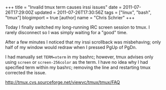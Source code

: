 +++
title = "Invalid tmux term causes irssi issues"
date = 2011-07-26T17:29:00Z
updated = 2011-07-26T17:30:56Z
tags = ["linux", "bash", "tmux"]
blogimport = true 
[author]
	name = "Chris Schrier"
+++

Today I finally switched my long-running IRC screen session to tmux. I rarely
disconnect so I was simply waiting for a "good" time.

After a few minutes I noticed that my irssi scrollback was misbehaving; only
half of my window would redraw when I pressed PgUp of PgDn.

I had manually set `TERM=xterm` in my bashrc; however, tmux advises only
using `screen` or `screen-256color` as the term. I have no idea why I had
specified term within my bashrc; removing the line and restarting tmux
corrected the issue.

http://tmux.cvs.sourceforge.net/viewvc/tmux/tmux/FAQ
